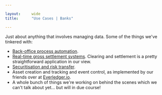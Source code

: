 ```yaml
---

layout:     wide
title:      "Use Cases | Banks"

---
```


Just about anything that involves managing data. Some of the things we've tinkered with: 

* [Back-office process automation](https://github.com/eris-ltd/eris-std-lib/blob/master/examples/payroll.sol).
* [Real-time gross settlement systems](https://bankers.eris.industries/#/26). Clearing and settlement is a pretty straightforward application in our view.
* [Securitisation and risk transfer](https://db.erisindustries.com/distributed%20business/2015/04/28/smart-securitisation/).
* Asset creation and tracking and event control, as implemented by our friends over at [Everledger.io](http://www.everledger.io/smart_contracts).
* A whole bunch of things we're working on behind the scenes which we can't talk about yet... but will in due course!
